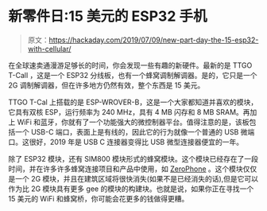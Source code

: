 # 新零件日:15 美元的 ESP32 手机

> 原文：<https://hackaday.com/2019/07/09/new-part-day-the-15-esp32-with-cellular/>

在全球速卖通漫游足够长的时间，你会发现一些有趣的新硬件。最新的是 TTGO T-Call ，这是一个 ESP32 分线板，也有一个蜂窝调制解调器。是的，它只是一个 2G 调制解调器，但在许多地方仍然有效，整个东西是 15 美元。

TTGO T-Cal 上搭载的是 ESP-WROVER-B，这是一个大家都知道并喜欢的模块，它具有双核 ESP，运行频率为 240 MHz，具有 4 MB 闪存和 8 MB SRAM。再加上 WiFi 和蓝牙，你就有了一个功能强大的微控制器平台。值得注意的是，该板包括一个 USB-C 端口，表面上是有线的，因此它的行为就像一个普通的 USB 微端口。这很好，2019 年是 USB C 连接器变得比 USB 微型连接器便宜的一年。

除了 ESP32 模块，还有 SIM800 模块形式的蜂窝模块。这个模块已经存在了一段时间，并在许多许多蜂窝连接项目和产品中使用，如 [ZeroPhone](https://hackaday.com/2017/01/18/zerophone-gives-smartphones-the-raspberry-pi/) 。这个模块仅仅是一个 2G 模块，并且在建筑区域将很快消失(如果不是已经消失的话),但是它可以作为比 2G 模块具有更多 gee 的模块的构建块。也就是说，如果你正在寻找一个 15 美元的 WiFi 和蜂窝桥，你可能会花更多的钱做得更糟。